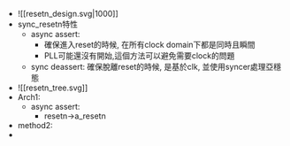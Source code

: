 - ![[resetn_design.svg|1000]]
- sync_resetn特性
	- async assert:
		- 確保進入reset的時候, 在所有clock domain下都是同時且瞬間
		- PLL可能還沒有開始,這個方法可以避免需要clock的問題
	- sync deassert: 確保脫離reset的時候, 是基於clk, 並使用syncer處理亞穩態
- ![[resetn_tree.svg]]
- Arch1:
	- async assert:
		- resetn->a_resetn
- method2:
- 